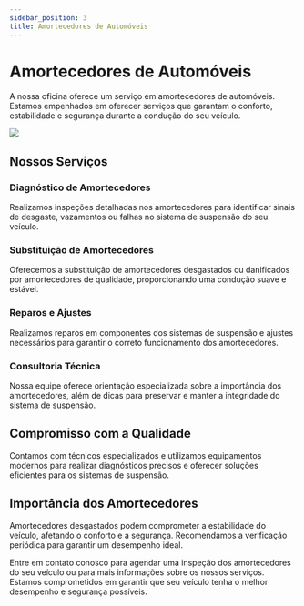 ```yaml
---
sidebar_position: 3
title: Amortecedores de Automóveis
---
```


# Amortecedores de Automóveis
 A nossa oficina oferece um serviço em amortecedores de automóveis. Estamos empenhados em oferecer serviços que garantam o conforto, estabilidade e segurança durante a condução do seu veículo.

![](https://th.bing.com/th/id/R.8616d11e8e1425f71b98ceb59e562664?rik=A41bVBuLl%2b5Nmw&pid=ImgRaw&r=0)

## Nossos Serviços

### Diagnóstico de Amortecedores

Realizamos inspeções detalhadas nos amortecedores para identificar sinais de desgaste, vazamentos ou falhas no sistema de suspensão do seu veículo.

### Substituição de Amortecedores

Oferecemos a substituição de amortecedores desgastados ou danificados por amortecedores de qualidade, proporcionando uma condução suave e estável.

### Reparos e Ajustes

Realizamos reparos em componentes dos sistemas de suspensão e ajustes necessários para garantir o correto funcionamento dos amortecedores.

### Consultoria Técnica

Nossa equipe oferece orientação especializada sobre a importância dos amortecedores, além de dicas para preservar e manter a integridade do sistema de suspensão.

## Compromisso com a Qualidade

Contamos com técnicos especializados e utilizamos equipamentos modernos para realizar diagnósticos precisos e oferecer soluções eficientes para os sistemas de suspensão.

## Importância dos Amortecedores

Amortecedores desgastados podem comprometer a estabilidade do veículo, afetando o conforto e a segurança. Recomendamos a verificação periódica para garantir um desempenho ideal.

Entre em contato conosco para agendar uma inspeção dos amortecedores do seu veículo ou para mais informações sobre os nossos serviços. Estamos comprometidos em garantir que seu veículo tenha o melhor desempenho e segurança possíveis.
